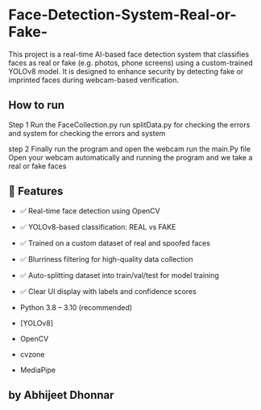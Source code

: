 # Face-Detection-System-Real-or-Fake-
This project is a real-time AI-based face detection system that classifies faces as real or fake (e.g. photos, phone screens) using a custom-trained YOLOv8 model. It is designed to enhance security by detecting fake or imprinted faces during webcam-based verification.


## How to run
Step 1
Run the FaceCollection.py
run splitData.py
for checking the errors and system
for checking the errors and system


step 2
Finally run the program and open the webcam
run the main.Py file
Open your webcam automatically and running the program and we take a real or fake faces




## 📌 Features

- ✅ Real-time face detection using OpenCV
- ✅ YOLOv8-based classification: REAL vs FAKE
- ✅ Trained on a custom dataset of real and spoofed faces
- ✅ Blurriness filtering for high-quality data collection
- ✅ Auto-splitting dataset into train/val/test for model training
- ✅ Clear UI display with labels and confidence scores


- Python 3.8 – 3.10 (recommended)
- [YOLOv8]
- OpenCV
- cvzone
- MediaPipe


by Abhijeet Dhonnar
---

